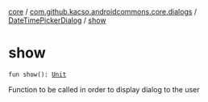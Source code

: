 [core](../../index.md) / [com.github.kacso.androidcommons.core.dialogs](../index.md) / [DateTimePickerDialog](index.md) / [show](./show.md)

# show

`fun show(): `[`Unit`](https://kotlinlang.org/api/latest/jvm/stdlib/kotlin/-unit/index.html)

Function to be called in order to display dialog to the user

